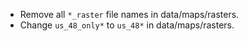* Remove all `*_raster` file names in data/maps/rasters.
* Change `us_48_only*` to `us_48*` in data/maps/rasters.